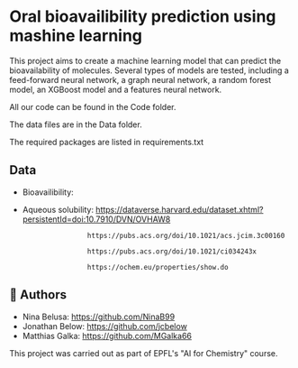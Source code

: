 # Oral bioavailibility prediction using mashine learning

This project aims to create a machine learning model that can predict the bioavailability of molecules. Several types of models are tested, including a feed-forward neural network, a graph neural network, a random forest model, an XGBoost model and a features neural network.

All our code can be found in the Code folder.

The data files are in the Data folder.

The required packages are listed in requirements.txt

## Data
- Bioavailibility:
- Aqueous solubility: https://dataverse.harvard.edu/dataset.xhtml?persistentId=doi:10.7910/DVN/OVHAW8

                      https://pubs.acs.org/doi/10.1021/acs.jcim.3c00160

                      https://pubs.acs.org/doi/10.1021/ci034243x

                      https://ochem.eu/properties/show.do

  

                      


## 📖 Authors
- Nina Belusa: https://github.com/NinaB99
- Jonathan Below: https://github.com/jcbelow
- Matthias Galka: https://github.com/MGalka66

This project was carried out as part of EPFL's "AI for Chemistry" course.

